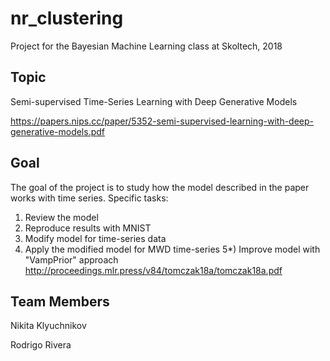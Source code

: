 # nr_clustering
Project for the Bayesian Machine Learning class at Skoltech, 2018

## Topic
Semi-supervised Time-Series Learning with Deep Generative Models

https://papers.nips.cc/paper/5352-semi-supervised-learning-with-deep-generative-models.pdf

## Goal
The goal of the project is to study how the model described in the paper works with time series.
Specific tasks:
1) Review the model
2) Reproduce results with MNIST
3) Modify model for time-series data
4) Apply the modified model for MWD time-series
5\*) Improve model with "VampPrior" approach http://proceedings.mlr.press/v84/tomczak18a/tomczak18a.pdf 


## Team Members
Nikita Klyuchnikov

Rodrigo Rivera
